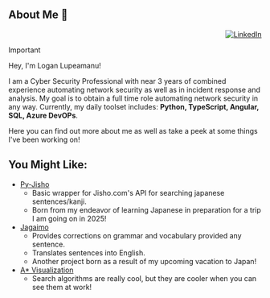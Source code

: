 ## About Me 👋

<p align="right">
  <a href="https://www.linkedin.com/in/logan-lupeamanu" title="LinkedIn"><img src="https://img.shields.io/badge/LinkedIn-blue.svg?style=for-the-badge" alt="LinkedIn"></a>
</p>

> [!IMPORTANT]
> Hey, I'm Logan Lupeamanu!
>
> I am a Cyber Security Professional with near 3 years of combined experience automating network security as well as in incident response and analysis. My goal is to obtain a full time role automating network security in any way. Currently, my daily toolset includes: **Python, TypeScript, Angular, SQL, Azure DevOPs**.
> 
> Here you can find out more about me as well as take a peek at some things I've been working on!

## You Might Like:
- [Py-Jisho](https://github.com/Lupeamanu/pysho)
  - Basic wrapper for Jisho.com's API for searching japanese sentences/kanji.
  - Born from my endeavor of learning Japanese in preparation for a trip I am going on in 2025!
- [Jagaimo](https://github.com/Lupeamanu/jagaimo)
  - Provides corrections on grammar and vocabulary provided any sentence.
  - Translates sentences into English.
  - Another project born as a result of my upcoming vacation to Japan!
- [A* Visualization](https://github.com/Lupeamanu/a-star)
  - Search algorithms are really cool, but they are cooler when you can see them at work!
